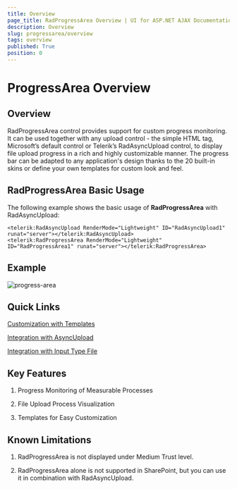 ```yaml
---
title: Overview
page_title: RadProgressArea Overview | UI for ASP.NET AJAX Documentation
description: Overview
slug: progressarea/overview
tags: overview
published: True
position: 0
---
```


# ProgressArea Overview



## Overview

RadProgressArea control provides support for custom progress monitoring. It can be used together with any upload control - the simple HTML tag, Microsoft’s default control or Telerik’s RadAsyncUpload control, to display file upload progress in a rich and highly customizable manner. The progress bar can be adapted to any application's design thanks to the 20 built-in skins or define your own templates for custom look and feel.

## RadProgressArea Basic Usage

The following example shows the basic usage of **RadProgressArea** with RadAsyncUpload:

````ASPNET
<telerik:RadAsyncUpload RenderMode="Lightweight" ID="RadAsyncUpload1" runat="server"></telerik:RadAsyncUpload>
<telerik:RadProgressArea RenderMode="Lightweight" ID="RadProgressArea1" runat="server"></telerik:RadProgressArea>			
````



## Example
![progress-area](images/progress_area.png)

## Quick Links

[Customization with Templates](https://demos.telerik.com/aspnet-ajax/progressarea/examples/progresstemplate/defaultcs.aspx)

[Integration with AsyncUpload](https://demos.telerik.com/aspnet-ajax/progressarea/examples/asyncuploadintegration/defaultcs.aspx)

[Integration with Input Type File](https://demos.telerik.com/aspnet-ajax/progressarea/examples/inputtypefileintegration/defaultcs.aspx)

## Key Features

1. Progress Monitoring of Measurable Processes

2. File Upload Process Visualization

3. Templates for Easy Customization

## Known Limitations

1. RadProgressArea is not displayed under Medium Trust level.

2. RadProgressArea alone is not supported in SharePoint, but you can use it in combination with RadAsyncUpload.

